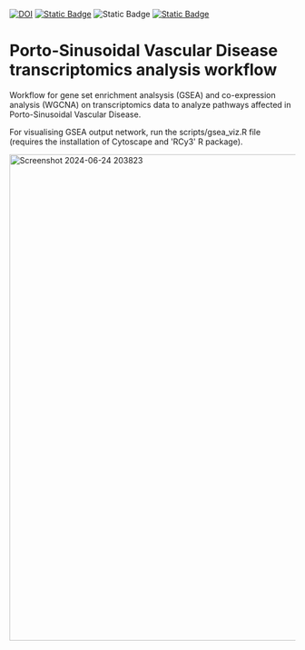 
[![DOI](https://zenodo.org/badge/DOI/10.5281/zenodo.11656581.svg)](https://doi.org/10.5281/zenodo.11656581)
[![Static Badge](https://img.shields.io/badge/Common%20Workflow%20Language-1040.1-brightgreen?style=flat&logo=commonworkflowlanguage&logoColor=white&logoSize=AMD&labelColor=%233b3b3b&color=%23B5314C&cacheSeconds=3600&link=https%3A%2F%2Fworkflowhub.eu%2Fworkflows%2F1040)](https://doi.org/10.48546/WORKFLOWHUB.WORKFLOW.1040.1)
![Static Badge](https://img.shields.io/badge/-4.4.0-brightgreen?style=flat&logo=R&logoColor=white&logoSize=auto&labelColor=%233b3b3b&color=%23276DC3&cacheSeconds=3600)
[![Static Badge](https://img.shields.io/badge/DockerHub-image-brightgreen?style=flat&logo=docker&logoColor=white&logoSize=auto&labelColor=%233b3b3b&color=%232496ED&cacheSeconds=3600&link=https%3A%2F%2Fhub.docker.com%2Flayers%2Fashiyer%2Fpsvd_workflow%2Fr-4.4-packages%2Fimages%2Fsha256-cb20af41e91bb644a42954cc12c890e00d4150e4658eb1b1cb415afac244e1d7%3Fcontext%3Drepo)](https://hub.docker.com/layers/ashiyer/psvd_workflow/r-4.4-packages/images/sha256-cb20af41e91bb644a42954cc12c890e00d4150e4658eb1b1cb415afac244e1d7?context=repo)




# Porto-Sinusoidal Vascular Disease transcriptomics analysis workflow

Workflow for gene set enrichment analsysis (GSEA) and co-expression analysis (WGCNA) on transcriptomics data to analyze pathways affected in Porto-Sinusoidal Vascular Disease.

For visualising GSEA output network, run the scripts/gsea_viz.R file (requires the installation of Cytoscape and 'RCy3' R package).

<img width="857" alt="Screenshot 2024-06-24 203823" src="https://github.com/ashviyer/PSVD-transcriptomics-workflow/assets/37527519/358a0a2f-4fe7-44b2-bdc3-f701a0cbe528">



